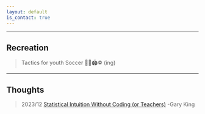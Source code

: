```yaml
---
layout: default
is_contact: true
---
```

---

## Recreation

> Tactics for youth Soccer
> 👦👧🏟️⚽️
>  (ing)
> 
>  

---

## Thoughts
> 
>  
> 2023/12  <a href="https://gking.harvard.edu/2k1">Statistical Intuition Without Coding (or Teachers)</a> -Gary King
>  

